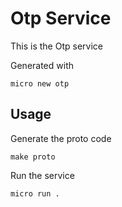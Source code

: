 # Otp Service

This is the Otp service

Generated with

```
micro new otp
```

## Usage

Generate the proto code

```
make proto
```

Run the service

```
micro run .
```